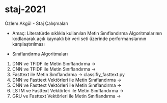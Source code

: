 # staj-2021

Özlem Akgül - Staj Çalışmaları

- Amaç:
Literatürde sıklıkla kullanılan Metin Sınıflandırma Algoritmalarının kodlanarak açık kaynaklı bir veri seti üzerinde performanslarının karşılaştırılması

- Sınıflandırma Algoritmaları
1. DNN ve TFIDF ile Metin Sınıflandırma                    -> 
2. CNN ve TFIDF ile Metin Sınıflandırma                    ->    
3. Fasttext ile Metin Sınıflandırma                        -> classifiy_fasttext.py
4. DNN ve Fasttext Vektörleri ile Metin Sınıflandırma      -> 
5. CNN ve Fasttext Vektörleri ile Metin Sınıflandırma      -> 
6. LSTM ve Fasttext Vektörleri ile Metin Sınıflandırma     -> 
7. GRU ve Fasttext Vektörleri ile Metin Sınıflandırma      -> 
